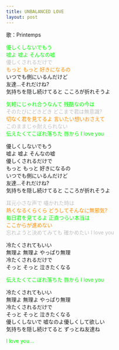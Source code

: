 ```yaml
---
title: UNBALANCED LOVE
layout: post
---
```

歌：Printemps

<p><font color="lime">優しくしないでもう<br />
嘘よ 嘘よ そんなの嘘</font><br />
<font color="silver">優しくされるだけで</font><br />
<font color="darkorange">もっと もっと 好きになるの</font><br />
いつでも側にいるんだけど<br />
友達…それだけね?<br />
気持ちを隠し続けてると こころが折れそうよ</p>

<p><font color="lime">気軽にじゃれ合うなんて 残酷なの今は</font><br />
<font color="silver">そのたびにどきどき どこまで君は無意識?</font><br />
<font color="darkorange">切なく君を見てるよ 言いたい想いおさえて</font><br />
<font color="silver">このままじゃ耐えられない</font><br />
<font color="lime">伝えたくてこぼれ落ちた 唇から I love you</font></p>

<p>優しくしないでもう<br />
嘘よ 嘘よ そんなの嘘<br />
優しくされるだけで<br />
もっと もっと 好きになるの<br />
いつでも側にいるんだけど<br />
友達…それだけね?<br />
気持ちを隠し続けてると こころが折れそうよ</p>

<p><font color="silver">耳元小さな声で 囁かれた時は</font><br />
<font color="darkorange">熱くなるくらくら どうしてそんなに無邪気?</font><br />
<font color="lime">毎日君を見てるよ 正直つらい本当は</font><br />
<font color="darkorange">ここからが進めない</font><br />
<font color="silver">忘れようと決めてみても 確かめたい I love you</font></p>

<p>冷たくされてもいい<br />
無理よ 無理よ やっぱり無理<br />
冷たくされるだけで<br />
そっと そっと 泣きたくなる</p>

<p><font color="lime">伝えたくてこぼれ落ちた 唇から I love you</font></p>

<p>冷たくされてもいい<br />
無理よ 無理よ やっぱり無理<br />
冷たくされるだけで<br />
そっと そっと 泣きたくなる<br />
優しくしないで 嘘なのよ優しくして欲しい<br />
気持ちを隠し続けてると ずっとね友達ね</p>

<p><font color="lime">I love you...</font></p>